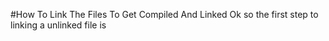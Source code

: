 #How To Link The Files To Get Compiled And Linked
Ok so the first step to linking a unlinked file is
